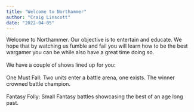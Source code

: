 ```yaml
---
title: "Welcome to Northammer"
author: "Craig Linscott"
date: "2022-04-05"
---
```


Welcome to Northammer. Our objective is to entertain and educate. We hope that by
watching us fumble and fail you will learn how to be the best wargamer you can be
while also have a great time doing so.
\
\
We have a couple of shows lined up for you:
\
\
One Must Fall:
Two units enter a battle arena, one exists. The winner crowned battle champion.
\
\
Fantasy Folly:
Small Fantasy battles showcasing the best of an age long past.
